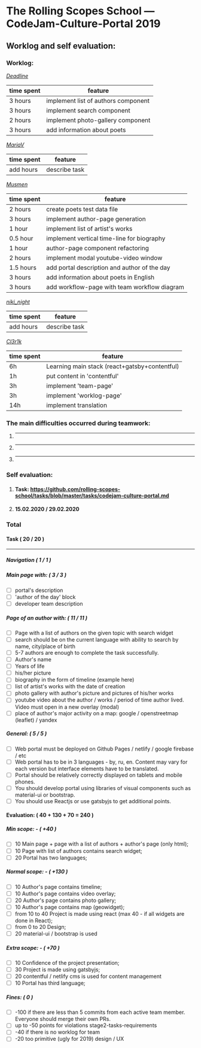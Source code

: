 
# The Rolling Scopes School — CodeJam-Culture-Portal 2019

## Worklog and self evaluation:

### Worklog:

_[Deadline](https://github.com/deadline2020)_

| time spent | feature                                       |
| ---------- | --------------------------------------------- |
|   3 hours  | implement list of authors component           |
|   3 hours  | implement search component                    |
|   2 hours  | implement photo-gallery component             |
|   3 hours  | add information about poets                   |


_[MariaV](https://github.com/)_

| time spent | feature                                       |
| ---------- | --------------------------------------------- |
| add hours  | describe task                                 |


_[Musmen](https://github.com/musmen)_

| time spent | feature                                       |
| ---------- | --------------------------------------------- |
|   2 hours  | create poets test data file                   |
|   3 hours  | implement author-page generation              |
|   1 hour   | implement list of artist's works              |
|  0.5 hour  | implement vertical time-line for biography    |
|   1 hour   | author-page component refactoring             |
|   2 hours  | implement modal youtube-video window          |
|  1.5 hours | add portal description and author of the day  |
|   3 hours  | add information about poets in English        |
|   3 hours  | add workflow-page with team workflow diagram  |


_[niki_night](https://github.com/ViktoriyaVorozhun)_

| time spent | feature                                       |
| ---------- | --------------------------------------------- |
| add hours  | describe task                                 |


_[Cl3r1k](https://github.com/cl3r1k)_

| time spent | feature                                       |
| ---------- | --------------------------------------------- |
| 6h         | Learning main stack (react+gatsby+contentful) |
| 1h         | put content in 'contentful'                   |
| 3h         | implement 'team-page'                         |
| 3h         | implement 'worklog-page'                      |
| 14h        | implement translation                         |

### The main difficulties occurred during teamwork:
1. ---
2. ---
3. ---


### Self evaluation:

1. #### Task: https://github.com/rolling-scopes-school/tasks/blob/master/tasks/codejam-culture-portal.md
2. #### 15.02.2020 / 29.02.2020

### Total

#### Task ( 20 / 20 )

---

##### Navigation ( 1 / 1 )

##### Main page with: ( 3 / 3 )

- [ ] portal's description
- [ ] 'author of the day' block
- [ ] developer team description

##### Page of an author with: ( 11 / 11 )

- [ ] Page with a list of authors on the given topic with search widget
- [ ] search should be on the current language with ability to search by name, city/place of birth
- [ ] 5-7 authors are enough to complete the task successfully.
- [ ] Author's name
- [ ] Years of life
- [ ] his/her picture
- [ ] biography in the form of timeline (example here)
- [ ] list of artist's works with the date of creation
- [ ] photo gallery with author's picture and pictures of his/her works
- [ ] youtube video about the author / works / period of time author lived. Video must open in a new overlay (modal)
- [ ] place of author's major activity on a map: google / openstreetmap (leaflet) / yandex

##### General: ( 5 / 5 )

- [ ] Web portal must be deployed on Github Pages / netlify / google firebase / etc
- [ ] Web portal has to be in 3 languages - by, ru, en. Content may vary for each version but interface elements have to be translated.
- [ ] Portal should be relatively correctly displayed on tablets and mobile phones.
- [ ] You should develop portal using libraries of visual components such as material-ui or bootstrap.
- [ ] You should use Reactjs or use gatsbyjs to get additional points.

#### Evaluation: ( 40 + 130 + 70 = 240 )

##### Min scope: - ( +40 )

- [ ] 10 Main page + page with a list of authors + author's page (only html);
- [ ] 10 Page with list of authors contains search widget;
- [ ] 20 Portal has two languages;

##### Normal scope: - ( +130 )

- [ ] 10 Author's page contains timeline;
- [ ] 10 Author's page contains video overlay;
- [ ] 20 Author's page contains photo gallery;
- [ ] 10 Author's page contains map (geowidget);
- [ ] from 10 to 40 Project is made using react (max 40 - if all widgets are done in React);
- [ ] from 0 to 20 Design;
- [ ] 20 material-ui / bootstrap is used

##### Extra scope: - ( +70 )

- [ ] 10 Confidence of the project presentation;
- [ ] 30 Project is made using gatsbyjs;
- [ ] 20 contentful / netlify cms is used for content management
- [ ] 10 Portal has third language;

##### Fines: ( 0 )

- [ ] -100 if there are less than 5 commits from each active team member. Everyone should merge their own PRs.
- [ ] up to -50 points for violations stage2-tasks-requirements
- [ ] -40 if there is no worklog for team
- [ ] -20 too primitive (ugly for 2019) design / UX
